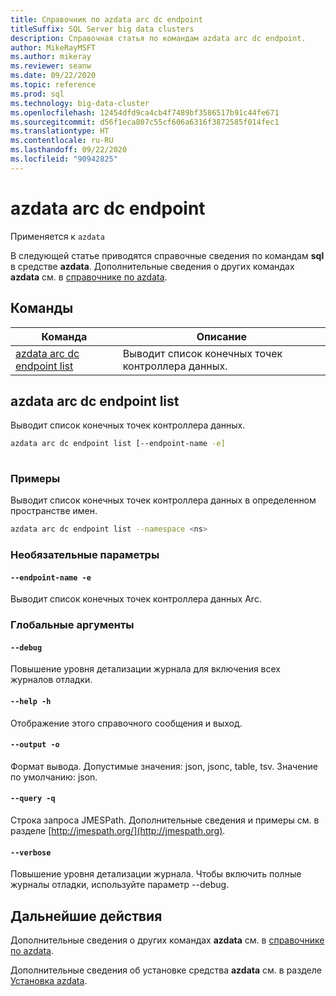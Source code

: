 ```yaml
---
title: Справочник по azdata arc dc endpoint
titleSuffix: SQL Server big data clusters
description: Справочная статья по командам azdata arc dc endpoint.
author: MikeRayMSFT
ms.author: mikeray
ms.reviewer: seanw
ms.date: 09/22/2020
ms.topic: reference
ms.prod: sql
ms.technology: big-data-cluster
ms.openlocfilehash: 12454dfd9ca4cb4f7489bf3586517b91c44fe671
ms.sourcegitcommit: d56f1eca807c55cf606a6316f3872585f014fec1
ms.translationtype: HT
ms.contentlocale: ru-RU
ms.lasthandoff: 09/22/2020
ms.locfileid: "90942825"
---
```

# <a name="azdata-arc-dc-endpoint"></a>azdata arc dc endpoint

Применяется к `azdata`

В следующей статье приводятся справочные сведения по командам **sql** в средстве **azdata**. Дополнительные сведения о других командах **azdata** см. в [справочнике по azdata](reference-azdata.md).

## <a name="commands"></a>Команды

|Команда|Описание|
| --- | --- |
[azdata arc dc endpoint list](#azdata-arc-dc-endpoint-list) | Выводит список конечных точек контроллера данных.
## <a name="azdata-arc-dc-endpoint-list"></a>azdata arc dc endpoint list
Выводит список конечных точек контроллера данных.
```bash
azdata arc dc endpoint list [--endpoint-name -e] 
                            
```
### <a name="examples"></a>Примеры
Выводит список конечных точек контроллера данных в определенном пространстве имен.
```bash
azdata arc dc endpoint list --namespace <ns>
```
### <a name="optional-parameters"></a>Необязательные параметры
#### `--endpoint-name -e`
Выводит список конечных точек контроллера данных Arc.
### <a name="global-arguments"></a>Глобальные аргументы
#### `--debug`
Повышение уровня детализации журнала для включения всех журналов отладки.
#### `--help -h`
Отображение этого справочного сообщения и выход.
#### `--output -o`
Формат вывода.  Допустимые значения: json, jsonc, table, tsv.  Значение по умолчанию: json.
#### `--query -q`
Строка запроса JMESPath. Дополнительные сведения и примеры см. в разделе [http://jmespath.org/](http://jmespath.org).
#### `--verbose`
Повышение уровня детализации журнала. Чтобы включить полные журналы отладки, используйте параметр --debug.

## <a name="next-steps"></a>Дальнейшие действия

Дополнительные сведения о других командах **azdata** см. в [справочнике по azdata](reference-azdata.md). 

Дополнительные сведения об установке средства **azdata** см. в разделе [Установка azdata](..\install\deploy-install-azdata.md).

